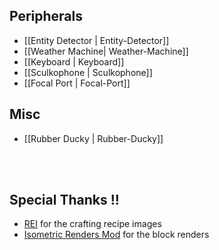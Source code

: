 <!-- # Ducky Peripherals Wiki Home -->

## Peripherals
- [[Entity Detector | Entity-Detector]]
- [[Weather Machine| Weather-Machine]]
- [[Keyboard | Keyboard]]
- [[Sculkophone | Sculkophone]]
- [[Focal Port | Focal-Port]]

## Misc
- [[Rubber Ducky | Rubber-Ducky]]

<br>
<br>

## Special Thanks !!
- [REI](https://www.curseforge.com/minecraft/mc-mods/roughly-enough-items) for the crafting recipe images
- [Isometric Renders Mod](https://www.curseforge.com/minecraft/mc-mods/isometric-renders) for the block renders
